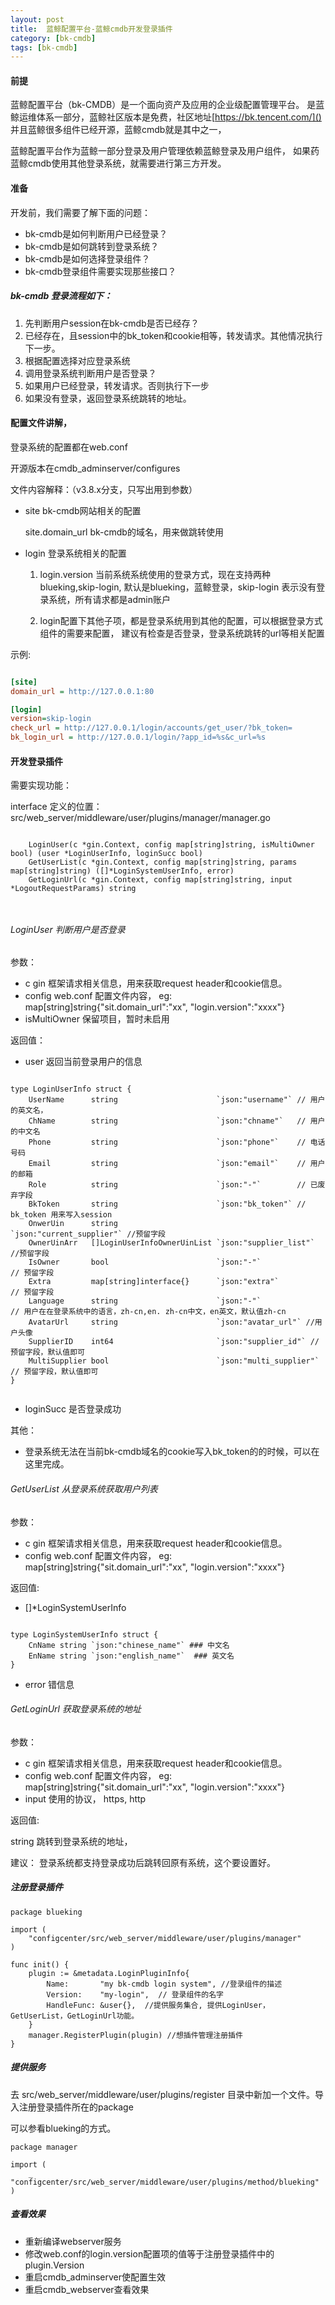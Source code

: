 ```yaml
---
layout: post
title:  蓝鲸配置平台-蓝鲸cmdb开发登录插件
category: [bk-cmdb]
tags: [bk-cmdb]
---
```



#### 前提

蓝鲸配置平台（bk-CMDB）是一个面向资产及应用的企业级配置管理平台。
是蓝鲸运维体系一部分，蓝鲸社区版本是免费，社区地址[https://bk.tencent.com/]()
并且蓝鲸很多组件已经开源，蓝鲸cmdb就是其中之一，

蓝鲸配置平台作为蓝鲸一部分登录及用户管理依赖蓝鲸登录及用户组件， 
如果药蓝鲸cmdb使用其他登录系统，就需要进行第三方开发。 



#### 准备

开发前，我们需要了解下面的问题：

- bk-cmdb是如何判断用户已经登录？
- bk-cmdb是如何跳转到登录系统？
- bk-cmdb是如何选择登录组件？ 
- bk-cmdb登录组件需要实现那些接口？

##### bk-cmdb 登录流程如下：

1. 先判断用户session在bk-cmdb是否已经存？
2. 已经存在，且session中的bk_token和cookie相等，转发请求。其他情况执行下一步。
1. 根据配置选择对应登录系统
2. 调用登录系统判断用户是否登录？
3. 如果用户已经登录，转发请求。否则执行下一步
4. 如果没有登录，返回登录系统跳转的地址。

#### 配置文件讲解，

登录系统的配置都在web.conf

开源版本在cmdb_adminserver/configures

文件内容解释：（v3.8.x分支，只写出用到参数）

- site bk-cmdb网站相关的配置

    site.domain_url bk-cmdb的域名，用来做跳转使用

- login 登录系统相关的配置
   
   1. login.version 当前系统系统使用的登录方式，现在支持两种blueking,skip-login,
 默认是blueking，蓝鲸登录，skip-login 表示没有登录系统，所有请求都是admin账户
 
   2. login配置下其他子项，都是登录系统用到其他的配置，可以根据登录方式组件的需要来配置，
   建议有检查是否登录，登录系统跳转的url等相关配置

示例:
```ini

[site]
domain_url = http://127.0.0.1:80

[login]
version=skip-login  
check_url = http://127.0.0.1/login/accounts/get_user/?bk_token=
bk_login_url = http://127.0.0.1/login/?app_id=%s&c_url=%s


```



#### 开发登录插件

需要实现功能：

interface 定义的位置：src/web_server/middleware/user/plugins/manager/manager.go

```interface

	LoginUser(c *gin.Context, config map[string]string, isMultiOwner bool) (user *LoginUserInfo, loginSucc bool)
	GetUserList(c *gin.Context, config map[string]string, params map[string]string) ([]*LoginSystemUserInfo, error)
	GetLoginUrl(c *gin.Context, config map[string]string, input *LogoutRequestParams) string



```

######  LoginUser 判断用户是否登录

参数：
 - c  gin 框架请求相关信息，用来获取request header和cookie信息。 
 - config  web.conf 配置文件内容， eg: map[string]string{"sit.domain_url":"xx", "login.version":"xxxx"}
 - isMultiOwner 保留项目，暂时未启用
 
 返回值：
 - user 返回当前登录用户的信息
 
```golang
 
type LoginUserInfo struct {
	UserName      string                      `json:"username"` // 用户的英文名，
	ChName        string                      `json:"chname"`   // 用户的中文名
	Phone         string                      `json:"phone"`    // 电话号码
	Email         string                      `json:"email"`    // 用户的邮箱 
	Role          string                      `json:"-"`        // 已废弃字段
	BkToken       string                      `json:"bk_token"` // bk_token 用来写入session
	OnwerUin      string                      `json:"current_supplier"` //预留字段
	OwnerUinArr   []LoginUserInfoOwnerUinList `json:"supplier_list"` //预留字段
	IsOwner       bool                        `json:"-"`             // 预留字段
	Extra         map[string]interface{}      `json:"extra"`         // 预留字段
	Language      string                      `json:"-"`             // 用户在在登录系统中的语言，zh-cn,en. zh-cn中文，en英文，默认值zh-cn
	AvatarUrl     string                      `json:"avatar_url"` //用户头像
	SupplierID    int64                       `json:"supplier_id"` // 预留字段，默认值即可
	MultiSupplier bool                        `json:"multi_supplier"` // 预留字段，默认值即可
}


```
 - loginSucc 是否登录成功
 
 其他：
 
 - 登录系统无法在当前bk-cmdb域名的cookie写入bk_token的的时候，可以在这里完成。 



######  GetUserList 从登录系统获取用户列表

参数：
 - c  gin 框架请求相关信息，用来获取request header和cookie信息。 
 - config  web.conf 配置文件内容， eg: map[string]string{"sit.domain_url":"xx", "login.version":"xxxx"}
 
 返回值:
 
- []*LoginSystemUserInfo 

```golang  

type LoginSystemUserInfo struct {
	CnName string `json:"chinese_name"` ### 中文名
	EnName string `json:"english_name"`  ### 英文名
}

```

- error 错信息


######  GetLoginUrl 获取登录系统的地址

参数：
 - c  gin 框架请求相关信息，用来获取request header和cookie信息。 
 - config  web.conf 配置文件内容， eg: map[string]string{"sit.domain_url":"xx", "login.version":"xxxx"}
 - input 使用的协议， https, http
 
返回值:

string 跳转到登录系统的地址，

建议：
登录系统都支持登录成功后跳转回原有系统，这个要设置好。 


##### 注册登录插件

```glang
package blueking

import (
	"configcenter/src/web_server/middleware/user/plugins/manager"
)

func init() {
	plugin := &metadata.LoginPluginInfo{
		Name:       "my bk-cmdb login system", //登录组件的描述
		Version:    "my-login",  // 登录组件的名字
		HandleFunc: &user{},  //提供服务集合, 提供LoginUser，GetUserList，GetLoginUrl功能。
	}
	manager.RegisterPlugin(plugin) //想插件管理注册插件
}

```


#####  提供服务

去 src/web_server/middleware/user/plugins/register 目录中新加一个文件。导入注册登录插件所在的package

可以参看blueking的方式。 

```golang 
package manager

import (
	_ "configcenter/src/web_server/middleware/user/plugins/method/blueking"
)

```


#####  查看效果

- 重新编译webserver服务
- 修改web.conf的login.version配置项的值等于注册登录插件中的plugin.Version
- 重启cmdb_adminserver使配置生效
- 重启cmdb_webserver查看效果
